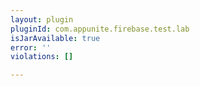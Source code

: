 ```yaml
---
layout: plugin
pluginId: com.appunite.firebase.test.lab
isJarAvailable: true
error: ''
violations: []

---
```

